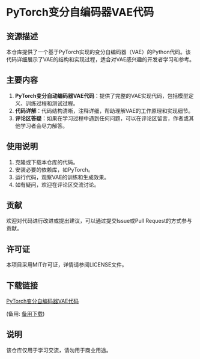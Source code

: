 # PyTorch变分自编码器VAE代码

## 资源描述

本仓库提供了一个基于PyTorch实现的变分自编码器（VAE）的Python代码。该代码详细展示了VAE的结构和实现过程，适合对VAE感兴趣的开发者学习和参考。

## 主要内容

1. **PyTorch变分自动编码器VAE代码**：提供了完整的VAE实现代码，包括模型定义、训练过程和测试过程。
2. **代码详解**：代码结构清晰，注释详细，帮助理解VAE的工作原理和实现细节。
3. **评论区答疑**：如果在学习过程中遇到任何问题，可以在评论区留言，作者或其他学习者会尽力解答。

## 使用说明

1. 克隆或下载本仓库的代码。
2. 安装必要的依赖库，如PyTorch。
3. 运行代码，观察VAE的训练和生成效果。
4. 如有疑问，欢迎在评论区交流讨论。

## 贡献

欢迎对代码进行改进或提出建议，可以通过提交Issue或Pull Request的方式参与贡献。

## 许可证

本项目采用MIT许可证，详情请参阅LICENSE文件。

## 下载链接
[PyTorch变分自编码器VAE代码](https://pan.quark.cn/s/b9cab4a63793) 

(备用: [备用下载](https://pan.baidu.com/s/139rHY7inuYIhvCzpA52RCg?pwd=yarm))

## 说明

该仓库仅用于学习交流，请勿用于商业用途。

